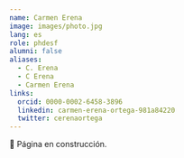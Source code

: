 ```yaml
---
name: Carmen Erena
image: images/photo.jpg
lang: es
role: phdesf
alumni: false
aliases:
  - C. Erena
  - C Erena
  - Carmen Erena
links:
  orcid: 0000-0002-6458-3896
  linkedin: carmen-erena-ortega-981a84220
  twitter: cerenaortega
---
```


🚧 Página en construcción.